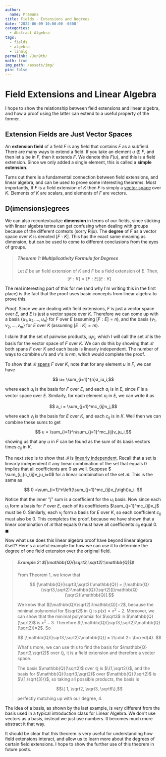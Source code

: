 ```yaml
---
author:
  name: Pramana
title: Fields - Extensions and Degrees
date: '2022-06-09 10:00:00 -0500'
categories:
  - Abstract Algebra
tags:
  - fields
  - algebra
  - linalg
permalink: /Jun9th/
math: true
img_path: /assets/img/
pin: false
---
```


# Field Extensions and Linear Algebra

I hope to show the relationship between field extensions and linear
algebra, and how a proof using the latter can extend to a
useful property of the former.

## Extension Fields are Just Vector Spaces

An **extension field** of a field $F$ is any field that contains $F$
as a subfield. There are many ways to extend a field. If you take
an element $u \notin F$, and then let $u$ be in $F$,
then it extends $F$. We denote this $F(u)$, and this is a field
extension. Since we only added a single element,
this is called a **simple extension**.

Turns out there is a fundamental connection between field extensions,
and linear algebra, and can be used to prove some interesting theorems.
Most importantly,
If $F$ is a field extension of $K$ then $F$ is simply
a [vector space](https://en.wikipedia.org/wiki/Vector_space) over $K$.
Elements of $K$ are scalars, and elements of $F$ are vectors.

## D(imensions)egrees

We can also recontextualize **dimension** in terms of our fields, since
sticking with linear algebra terms can get confusing when dealing with
groups because of the different contexts (sorry Riju).
The **degree** of $F$ as a vector space over $K$
is denoted $[F:K]$. This has the exact same meaning as dimension,
but can be used to come to different conclusions from the eyes of groups.

> ##### Theorem 1: Multiplicativity Formula for Degrees
>
> Let $E$ be an field extension of $K$ and $F$
> be a field extension of $E$. Then, $$[F:K] = [F:E][E:K]$$

The real interesting part of this for me (and why I'm writing this
in the first place) is the fact that the proof uses basic concepts
from linear algebra to prove this.

_Proof_.
Since we are dealing with field extensions, $F$ is just a vector space
over $E$, and $E$ is just a vector space over $K$.
Therefore we can come up with a basis $\{u_1, u_2, \dots, u_n\}$ for
$F$ over $E$ (assuming $[F:E]=n$), and the basis
$\{v_1,v_2,\dots,v_m\}$ for $E$ over $K$ (assuming $[E:K]=m$).

I claim that the set of pairwise products, $u_iv_j$, which
I will call the set $\mathcal{B}$ is the basis for
the vector space of $F$ over $K$. We can do this by showing that
$\mathcal{B}$ both spans $F$ over $K$ and each basis is linearly
independent. The number of ways to
combine $u$'s and $v$'s is $nm$, which would complete the proof.

To show that $\mathcal{B}$ [spans](https://en.wikipedia.org/wiki/Linear_span) $F$ over $K$, note that for any element $u$
in $F$, we can have

$$ u= \sum_{i=1}^{n}a_iu_i,$$

where each $u_i$ is the basis for $F$ over $E$, and each $a_i$ is
in $E$, since $F$ is a vector space over $E$. Similarly,
for each element $a_i$ in $E$, we can write it as

$$ a_i = \sum_{j=1}^mc_{ij}v_j,$$

where each $v_j$ is the basis for $E$ over $K$, and each $c_{ij}$ is
in $K$. Well then we can combine these sums to get

$$ u = \sum_{i=1}^n\sum_{j=1}^mc_{ij}v_ju_i,$$

showing us that any $u$ in $F$ can be found as the sum of its basis vectors
times $c_{ij}$ in $K$.

The next step is to show that $\mathcal{B}$ is [linearly independent](https://en.wikipedia.org/wiki/Linear_independence).
Recall that a set is linearly independent if any linear combination of
the set that equals $0$ implies that all coefficients are $0$ as well.
Suppose $ \sum_{i,j}c_{ij}v_ju_i=0$ for a linear combination of
the set $\mathcal{B}$. This is the same as

$$ 0 =\sum_{i=1}^n\left(\sum_{j=1}^mc_{ij}v_j\right)u_i. $$

Notice that the inner "$j$" sum is a coefficient for the $u_i$ basis.
Now since each $u_i$ form a basis for $F$ over $E$, each of its
coefficients $\sum_{j=1}^mc_{ij}v_j$ must be $0$. Similarly, each $v_j$
form a basis for $E$ over $K$, so each coefficient $c_{ij}$
must also be $0$. This completes the proof, because we have shown that
a linear combination of $\mathcal{B}$ that equals $0$ must have all
coefficients $c_{ij}$ equal $0$.
$\blacksquare$

Now what use does this linear algebra proof have beyond linear algebra
itself? Here's a useful example for how we can use it to determine the
degree of one field extension over the original field.

> ##### Example 2: $[\mathbb{Q}(\sqrt3,\sqrt2):\mathbb{Q}]$
>
> From Theorem 1, we know that
>
> $$ [\mathbb{Q}(\sqrt3,\sqrt2):\mathbb{Q}] = [\mathbb{Q}(\sqrt3,\sqrt2):\mathbb{Q}(\sqrt2)][\mathbb{Q}(\sqrt2):\mathbb{Q}].$$
>
> We know that $[\mathbb{Q}(\sqrt2):\mathbb{Q}]=2$, because the minimal
> polynomial for $\sqrt2$ in $\mathbb{Q}$ is $p(x)=x^2-2$. Moreover, we
> can show that the minimal polynomial for $\sqrt3$ in $\mathbb{Q}(\sqrt2)$
> is $x^2-3$. Therefore $[\mathbb{Q}(\sqrt3,\sqrt2):\mathbb{Q}(\sqrt2)]=2$.
> So
>
> $$ [\mathbb{Q}(\sqrt3,\sqrt2):\mathbb{Q}] = 2\cdot 2= \boxed{4}. $$
>
> What's more, we can use this to find the basis for
> $\mathbb{Q}(\sqrt3,\sqrt2)$ over $\mathbb{Q}$, it is a field extension and therefore a vector space.
>
> The basis $\mathbb{Q}(\sqrt2)$ over $\mathbb{Q}$ is $\{1,\sqrt2\}$,
> and the basis for $\mathbb{Q}(\sqrt3,\sqrt2)$ over $\mathbb{Q}(\sqrt2)$
> is $\{1,\sqrt{3}\}$, so taking all possible products, the basis is
>
> $$\{ 1, \sqrt2, \sqrt3, \sqrt6\},$$
>
> perfectly matching up with our degree, $4$.

The idea of a basis, as shown by the last example, is very different
from the basis used in a typical introduction class for Linear Algebra.
We don't use vectors as a basis, instead we just use numbers. It
becomes much more abstract it that way.

It should be clear that this theorem is very useful for understanding
how field extensions interact, and allow us to learn more about
the degrees of certain field extensions. I hope to show
the further use of this theorem in future posts.